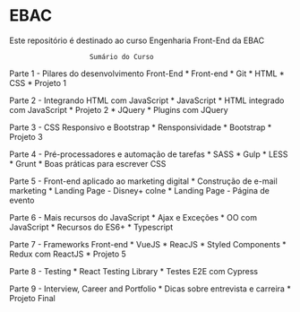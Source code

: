 # EBAC
Este repositório é destinado ao curso Engenharia Front-End da EBAC

                        Sumário do Curso


Parte 1 - Pilares do desenvolvimento Front-End
    * Front-end
    * Git
    * HTML
    * CSS
    * Projeto 1

Parte 2 - Integrando HTML com JavaScript
    * JavaScript
    * HTML integrado com JavaScript
    * Projeto 2
    * JQuery
    * Plugins com JQuery

Parte 3 - CSS Responsivo e Bootstrap
    * Rensponsividade
    * Bootstrap
    * Projeto 3

Parte 4 - Pré-processadores e automação de tarefas
    * SASS
    * Gulp
    * LESS
    * Grunt
    * Boas práticas para escrever CSS

Parte 5 - Front-end aplicado ao marketing digital
    * Construção de e-mail marketing
    * Landing Page - Disney+ colne
    * Landing Page - Página de evento

Parte 6 - Mais recursos do JavaScript
    * Ajax e Exceções
    * OO com JavaScript
    * Recursos do ES6+
    * Typescript

Parte 7 - Frameworks Front-end
    * VueJS
    * ReacJS
    * Styled Components
    * Redux com ReactJS
    * Projeto 5

Parte 8 - Testing
    * React Testing Library
    * Testes E2E com Cypress

Parte 9 - Interview, Career and Portfolio
    * Dicas sobre entrevista e carreira
    * Projeto Final